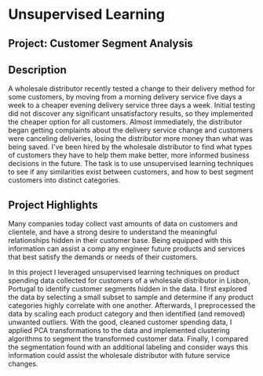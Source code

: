 # Unsupervised Learning
## Project: Customer Segment Analysis

## Description
A wholesale distributor recently tested a change to their delivery method for some customers, by moving from a morning delivery service five days a week to a cheaper evening delivery service three days a week. Initial testing did not discover any significant unsatisfactory results, so they implemented the cheaper option for all customers. Almost immediately, the distributor began getting complaints about the delivery service change and customers were canceling deliveries, losing the distributor more money than what was being saved. I've been hired by the wholesale distributor to find what types of customers they have to help them make better, more informed business decisions in the future. The task is to use unsupervised learning techniques to see if any similarities exist between customers, and how to best segment customers into distinct categories.

## Project Highlights
Many companies today collect vast amounts of data on customers and clientele, and have a strong desire to understand the meaningful relationships hidden in their customer base. Being equipped with this information can assist a comp any engineer future products and services that best satisfy the demands or needs of their customers.

In this project I leveraged unsupervised learning techniques on product spending data collected for customers of a wholesale distributor in Lisbon, Portugal to identify customer segments hidden in the data. I first explored the data by selecting a small subset to sample and determine if any product categories highly correlate with one another. Afterwards, I preprocessed the data by scaling each product category and then identified (and removed) unwanted outliers. With the good, cleaned customer spending data, I applied PCA transformations to the data and implemented clustering algorithms to segment the transformed customer data. Finally, I compared the segmentation found with an additional labeling and consider ways this information could assist the wholesale distributor with future service changes.
